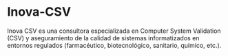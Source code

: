 # Inova-CSV
Inova CSV es una consultora especializada en Computer System Validation (CSV) y aseguramiento de la calidad de sistemas informatizados en entornos regulados (farmacéutico, biotecnológico, sanitario, químico, etc.). 
